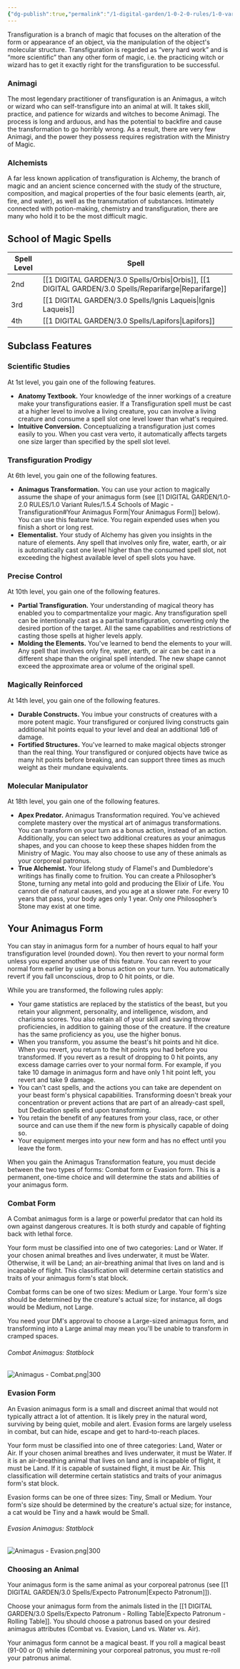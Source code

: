 ```yaml
---
{"dg-publish":true,"permalink":"/1-digital-garden/1-0-2-0-rules/1-0-variant-rules/1-5-4-schools-of-magic-transfiguration/"}
---
```


Transfiguration is a branch of magic that focuses on the alteration of the form or appearance of an object, via the manipulation of the object's molecular structure. Transfiguration is regarded as “very hard work” and is “more scientific” than any other form of magic, i.e. the practicing witch or wizard has to get it exactly right for the transfiguration to be successful.

### Animagi

The most legendary practitioner of transfiguration is an Animagus, a witch or wizard who can self-transfigure into an animal at will. It takes skill, practice, and patience for wizards and witches to become Animagi. The process is long and arduous, and has the potential to backfire and cause the transformation to go horribly wrong. As a result, there are very few Animagi, and the power they possess requires registration with the Ministry of Magic.

### Alchemists

A far less known application of transfiguration is Alchemy, the branch of magic and an ancient science concerned with the study of the structure, composition, and magical properties of the four basic elements (earth, air, fire, and water), as well as the transmutation of substances. Intimately connected with potion-making, chemistry and transfiguration, there are many who hold it to be the most difficult magic.

## School of Magic Spells

| Spell Level | Spell                      |
| ----------- | -------------------------- |
| 2nd         | [[1 DIGITAL GARDEN/3.0 Spells/Orbis\|Orbis]], [[1 DIGITAL GARDEN/3.0 Spells/Reparifarge\|Reparifarge]] |
| 3rd         | [[1 DIGITAL GARDEN/3.0 Spells/Ignis Laqueis\|Ignis Laqueis]]          |
| 4th         | [[1 DIGITAL GARDEN/3.0 Spells/Lapifors\|Lapifors]]               |

## Subclass Features

### Scientific Studies

At 1st level, you gain one of the following features.

* **Anatomy Textbook.** Your knowledge of the inner workings of a creature make your transfigurations easier. If a Transfiguration spell must be cast at a higher level to involve a living creature, you can involve a living creature and consume a spell slot one level lower than what's required.
* **Intuitive Conversion.** Conceptualizing a transfiguration just comes easily to you. When you cast vera verto, it automatically affects targets one size larger than specified by the spell slot level.

### Transfiguration Prodigy

At 6th level, you gain one of the following features.

* **Animagus Transformation.** You can use your action to magically assume the shape of your animagus form (see [[1 DIGITAL GARDEN/1.0-2.0 RULES/1.0 Variant Rules/1.5.4 Schools of Magic - Transfiguration#Your Animagus Form\|Your Animagus Form]] below). You can use this feature twice. You regain expended uses when you finish a short or long rest.
* **Elementalist.** Your study of Alchemy has given you insights in the nature of elements. Any spell that involves only fire, water, earth, or air is automatically cast one level higher than the consumed spell slot, not exceeding the highest available level of spell slots you have.

### Precise Control

At 10th level, you gain one of the following features.

* **Partial Transfiguration.** Your understanding of magical theory has enabled you to compartmentalize your magic. Any transfiguration spell can be intentionally cast as a partial transfiguration, converting only the desired portion of the target. All the same capabilities and restrictions of casting those spells at higher levels apply.
* **Molding the Elements.** You've learned to bend the elements to your will. Any spell that involves only fire, water, earth, or air can be cast in a different shape than the original spell intended. The new shape cannot exceed the approximate area or volume of the original spell.

### Magically Reinforced

At 14th level, you gain one of the following features.

* **Durable Constructs.** You imbue your constructs of creatures with a more potent magic. Your transfigured or conjured living constructs gain additional hit points equal to your level and deal an additional 1d6 of damage.
* **Fortified Structures.** You've learned to make magical objects stronger than the real thing. Your transfigured or conjured objects have twice as many hit points before breaking, and can support three times as much weight as their mundane equivalents.

### Molecular Manipulator

At 18th level, you gain one of the following features.

* **Apex Predator.** Animagus Transformation required. You've achieved complete mastery over the mystical art of animagus transformations. You can transform on your turn as a bonus action, instead of an action. Additionally, you can select two additional creatures as your animagus shapes, and you can choose to keep these shapes hidden from the Ministry of Magic. You may also choose to use any of these animals as your corporeal patronus.
* **True Alchemist.** Your lifelong study of Flamel's and Dumbledore's writings has finally come to fruition. You can create a Philosopher’s Stone, turning any metal into gold and producing the Elixir of Life. You cannot die of natural causes, and you age at a slower rate. For every 10 years that pass, your body ages only 1 year. Only one Philosopher’s Stone may exist at one time.

## Your Animagus Form

You can stay in animagus form for a number of hours equal to half your transfiguration level (rounded down). You then revert to your normal form unless you expend another use of this feature. You can revert to your normal form earlier by using a bonus action on your turn. You automatically revert if you fall unconscious, drop to 0 hit points, or die.

While you are transformed, the following rules apply:

* Your game statistics are replaced by the statistics of the beast, but you retain your alignment, personality, and intelligence, wisdom, and charisma scores. You also retain all of your skill and saving throw proficiencies, in addition to gaining those of the creature. If the creature has the same proficiency as you, use the higher bonus.
* When you transform, you assume the beast's hit points and hit dice. When you revert, you return to the hit points you had before you transformed. If you revert as a result of dropping to 0 hit points, any excess damage carries over to your normal form. For example, if you take 10 damage in animagus form and have only 1 hit point left, you revert and take 9 damage.
* You can't cast spells, and the actions you can take are dependent on your beast form's physical capabilities. Transforming doesn't break your concentration or prevent actions that are part of an already-cast spell, but Dedication spells end upon transforming.
* You retain the benefit of any features from your class, race, or other source and can use them if the new form is physically capable of doing so.
* Your equipment merges into your new form and has no effect until you leave the form.

When you gain the Animagus Transformation feature, you must decide between the two types of forms: Combat form or Evasion form. This is a permanent, one-time choice and will determine the stats and abilities of your animagus form. 

### Combat Form 
A Combat animagus form is a large or powerful predator that can hold its own against dangerous creatures. It is both sturdy and capable of fighting back with lethal force. 

Your form must be classified into one of two categories: Land or Water. If your chosen animal breathes and lives underwater, it must be Water. Otherwise, it will be Land; an air-breathing animal that lives on land and is incapable of flight. This classification will determine certain statistics and traits of your animagus form's stat block. 

Combat forms can be one of two sizes: Medium or Large. Your form's size should be determined by the creature's actual size; for instance, all dogs would be Medium, not Large. 

You need your DM's approval to choose a Large-sized animagus form, and transforming into a Large animal may mean you'll be unable to transform in cramped spaces.

###### Combat Animagus: Statblock
![Animagus - Combat.png|300](/img/user/z_Monster%20Stats/(Attachments)/WW%20Bestiary/Animagus%20-%20Combat.png)
### Evasion Form 
An Evasion animagus form is a small and discreet animal that would not typically attract a lot of attention. It is likely prey in the natural word, surviving by being quiet, mobile and alert. Evasion forms are largely useless in combat, but can hide, escape and get to hard-to-reach places. 

Your form must be classified into one of three categories: Land, Water or Air. If your chosen animal breathes and lives underwater, it must be Water. If it is an air-breathing animal that lives on land and is incapable of flight, it must be Land. If it is capable of sustained flight, it must be Air. This classification will determine certain statistics and traits of your animagus form's stat block. 

Evasion forms can be one of three sizes: Tiny, Small or Medium. Your form's size should be determined by the creature's actual size; for instance, a cat would be Tiny and a hawk would be Small.

###### Evasion Animagus: Statblock
![Animagus - Evasion.png|300](/img/user/z_Monster%20Stats/(Attachments)/WW%20Bestiary/Animagus%20-%20Evasion.png)

### Choosing an Animal 
Your animagus form is the same animal as your corporeal patronus (see [[1 DIGITAL GARDEN/3.0 Spells/Expecto Patronum\|Expecto Patronum]]). 

Choose your animagus form from the animals listed in the  [[1 DIGITAL GARDEN/3.0 Spells/Expecto Patronum - Rolling Table\|Expecto Patronum - Rolling Table]]. You should choose a patronus based on your desired animagus attributes (Combat vs. Evasion, Land vs. Water vs. Air). 

Your animagus form cannot be a magical beast. If you roll a magical beast (91-00 or 0) while determining your corporeal patronus, you must re-roll your patronus animal.